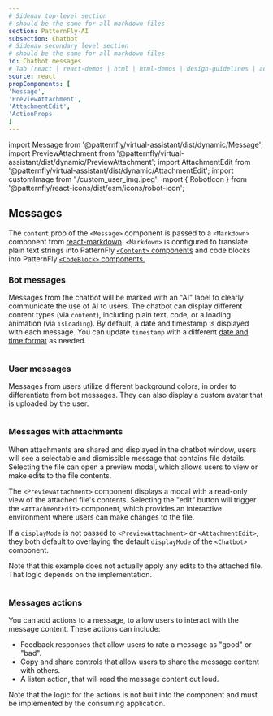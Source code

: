 ```yaml
---
# Sidenav top-level section
# should be the same for all markdown files
section: PatternFly-AI
subsection: Chatbot
# Sidenav secondary level section
# should be the same for all markdown files
id: Chatbot messages
# Tab (react | react-demos | html | html-demos | design-guidelines | accessibility)
source: react
propComponents: [
'Message',
'PreviewAttachment',
'AttachmentEdit',
'ActionProps'
]
---
```


import Message from '@patternfly/virtual-assistant/dist/dynamic/Message';
import PreviewAttachment from '@patternfly/virtual-assistant/dist/dynamic/PreviewAttachment';
import AttachmentEdit from '@patternfly/virtual-assistant/dist/dynamic/AttachmentEdit';
import customImage from './custom_user_img.jpeg';
import { RobotIcon } from '@patternfly/react-icons/dist/esm/icons/robot-icon';

## Messages

The `content` prop of the `<Message>` component is passed to a `<Markdown>` component from [react-markdown](https://remarkjs.github.io/react-markdown/). `<Markdown>` is configured to translate plain text strings into PatternFly [`<Content>` components](/components/content) and code blocks into PatternFly [`<CodeBlock>` components.](/components/code-block)

### Bot messages

Messages from the chatbot will be marked with an "AI" label to clearly communicate the use of AI to users.
The chatbot can display different content types (via `content`), including plain text, code, or a loading animation (via `isLoading`).
By default, a date and timestamp is displayed with each message. You can update `timestamp` with a different [date and time format](/ux-writing/numerics) as needed.

```js file="./BotMessage.tsx"

```

### User messages

Messages from users utilize different background colors, in order to differentiate from bot messages. They can also display a custom avatar that is uploaded by the user.

```js file="./UserMessage.tsx"

```

### Messages with attachments

When attachments are shared and displayed in the chatbot window, users will see a selectable and dismissible message that contains file details. Selecting the file can open a preview modal, which allows users to view or make edits to the file contents.

The `<PreviewAttachment>` component displays a modal with a read-only view of the attached file's contents. Selecting the "edit" button will trigger the `<AttachmentEdit>` component, which provides an interactive environment where users can make changes to the file.

If a `displayMode` is not passed to `<PreviewAttachment>` or `<AttachmentEdit>`, they both default to overlaying the default `displayMode` of the `<Chatbot>` component.

Note that this example does not actually apply any edits to the attached file. That logic depends on the implementation.

```js file="./MessageWithAttachment.tsx"

```

### Messages actions

You can add actions to a message, to allow users to interact with the message content. These actions can include:
- Feedback responses that allow users to rate a message as "good" or "bad".
- Copy and share controls that allow users to share the message content with others.
- A listen action, that will read the message content out loud.

Note that the logic for the actions is not built into the component and must be implemented by the consuming application.

```js file="./MessageWithResponseActions.tsx"

```

